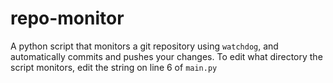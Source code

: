 # repo-monitor
A python script that monitors a git repository using `watchdog`, and automatically commits and pushes your changes. To edit what directory the script monitors, edit the string on line 6 of `main.py`
